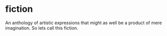 # fiction
An anthology of artistic expressions that might as well be a product of mere imagination. So lets call this fiction.

